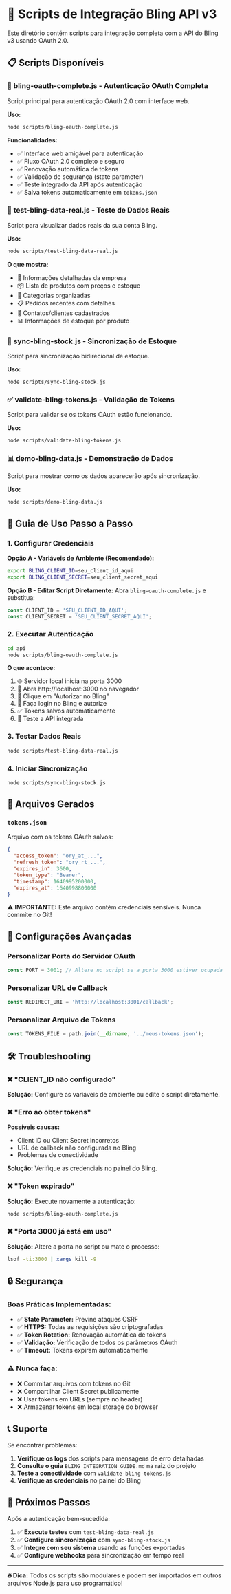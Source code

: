# 🔄 Scripts de Integração Bling API v3

Este diretório contém scripts para integração completa com a API do Bling v3 usando OAuth 2.0.

## 📋 Scripts Disponíveis

### 🔐 **bling-oauth-complete.js** - Autenticação OAuth Completa
Script principal para autenticação OAuth 2.0 com interface web.

**Uso:**
```bash
node scripts/bling-oauth-complete.js
```

**Funcionalidades:**
- ✅ Interface web amigável para autenticação
- ✅ Fluxo OAuth 2.0 completo e seguro
- ✅ Renovação automática de tokens
- ✅ Validação de segurança (state parameter)
- ✅ Teste integrado da API após autenticação
- ✅ Salva tokens automaticamente em `tokens.json`

### 🧪 **test-bling-data-real.js** - Teste de Dados Reais
Script para visualizar dados reais da sua conta Bling.

**Uso:**
```bash
node scripts/test-bling-data-real.js
```

**O que mostra:**
- 🏢 Informações detalhadas da empresa
- 📦 Lista de produtos com preços e estoque
- 📂 Categorias organizadas
- 📋 Pedidos recentes com detalhes
- 👥 Contatos/clientes cadastrados
- 📊 Informações de estoque por produto

### 🔄 **sync-bling-stock.js** - Sincronização de Estoque
Script para sincronização bidirecional de estoque.

**Uso:**
```bash
node scripts/sync-bling-stock.js
```

### ✅ **validate-bling-tokens.js** - Validação de Tokens
Script para validar se os tokens OAuth estão funcionando.

**Uso:**
```bash
node scripts/validate-bling-tokens.js
```

### 📊 **demo-bling-data.js** - Demonstração de Dados
Script para mostrar como os dados aparecerão após sincronização.

**Uso:**
```bash
node scripts/demo-bling-data.js
```

## 🚀 Guia de Uso Passo a Passo

### 1. **Configurar Credenciais**

**Opção A - Variáveis de Ambiente (Recomendado):**
```bash
export BLING_CLIENT_ID=seu_client_id_aqui
export BLING_CLIENT_SECRET=seu_client_secret_aqui
```

**Opção B - Editar Script Diretamente:**
Abra `bling-oauth-complete.js` e substitua:
```javascript
const CLIENT_ID = 'SEU_CLIENT_ID_AQUI';
const CLIENT_SECRET = 'SEU_CLIENT_SECRET_AQUI';
```

### 2. **Executar Autenticação**

```bash
cd api
node scripts/bling-oauth-complete.js
```

**O que acontece:**
1. 🌐 Servidor local inicia na porta 3000
2. 🔗 Abra http://localhost:3000 no navegador
3. 🚀 Clique em "Autorizar no Bling"
4. 🔐 Faça login no Bling e autorize
5. ✅ Tokens salvos automaticamente
6. 🧪 Teste a API integrada

### 3. **Testar Dados Reais**

```bash
node scripts/test-bling-data-real.js
```

### 4. **Iniciar Sincronização**

```bash
node scripts/sync-bling-stock.js
```

## 📁 Arquivos Gerados

### `tokens.json`
Arquivo com os tokens OAuth salvos:
```json
{
  "access_token": "ory_at_...",
  "refresh_token": "ory_rt_...",
  "expires_in": 3600,
  "token_type": "Bearer",
  "timestamp": 1640995200000,
  "expires_at": 1640998800000
}
```

**⚠️ IMPORTANTE:** Este arquivo contém credenciais sensíveis. Nunca commite no Git!

## 🔧 Configurações Avançadas

### Personalizar Porta do Servidor OAuth
```javascript
const PORT = 3001; // Altere no script se a porta 3000 estiver ocupada
```

### Personalizar URL de Callback
```javascript
const REDIRECT_URI = 'http://localhost:3001/callback';
```

### Personalizar Arquivo de Tokens
```javascript
const TOKENS_FILE = path.join(__dirname, '../meus-tokens.json');
```

## 🛠️ Troubleshooting

### ❌ "CLIENT_ID não configurado"
**Solução:** Configure as variáveis de ambiente ou edite o script diretamente.

### ❌ "Erro ao obter tokens"
**Possíveis causas:**
- Client ID ou Client Secret incorretos
- URL de callback não configurada no Bling
- Problemas de conectividade

**Solução:** Verifique as credenciais no painel do Bling.

### ❌ "Token expirado"
**Solução:** Execute novamente a autenticação:
```bash
node scripts/bling-oauth-complete.js
```

### ❌ "Porta 3000 já está em uso"
**Solução:** Altere a porta no script ou mate o processo:
```bash
lsof -ti:3000 | xargs kill -9
```

## 🔒 Segurança

### Boas Práticas Implementadas:
- ✅ **State Parameter:** Previne ataques CSRF
- ✅ **HTTPS:** Todas as requisições são criptografadas
- ✅ **Token Rotation:** Renovação automática de tokens
- ✅ **Validação:** Verificação de todos os parâmetros OAuth
- ✅ **Timeout:** Tokens expiram automaticamente

### ⚠️ Nunca faça:
- ❌ Commitar arquivos com tokens no Git
- ❌ Compartilhar Client Secret publicamente
- ❌ Usar tokens em URLs (sempre no header)
- ❌ Armazenar tokens em local storage do browser

## 📞 Suporte

Se encontrar problemas:

1. **Verifique os logs** dos scripts para mensagens de erro detalhadas
2. **Consulte o guia** `BLING_INTEGRATION_GUIDE.md` na raiz do projeto
3. **Teste a conectividade** com `validate-bling-tokens.js`
4. **Verifique as credenciais** no painel do Bling

## 🎉 Próximos Passos

Após a autenticação bem-sucedida:

1. ✅ **Execute testes** com `test-bling-data-real.js`
2. ✅ **Configure sincronização** com `sync-bling-stock.js`
3. ✅ **Integre com seu sistema** usando as funções exportadas
4. ✅ **Configure webhooks** para sincronização em tempo real

---

**🔥 Dica:** Todos os scripts são modulares e podem ser importados em outros arquivos Node.js para uso programático! 